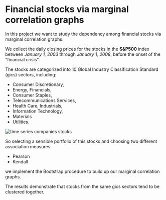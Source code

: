 # Financial stocks via marginal correlation graphs

In this project we want to study the dependency among financial stocks via marginal correlation graphs. 

We collect the daily closing prices for the stocks in the **S&P500** index between *January 1, 2003* through *January 1, 2008*, before the onset of the “financial crisis”.

The stocks are categorized into 10 Global Industry Classification Standard (gics) sectors, including:

+ Consumer Discretionary,
+ Energy, Financials, 
+ Consumer Staples, 
+ Telecommunications Services, 
+ Health Care, Industrials, 
+ Information Technology, 
+ Materials
+ Utilities. 

![time series companies stocks](https://www.mathworks.com/content/mathworks/www/en/company/newsletters/articles/exploring-risk-contagion-using-graph-theory-and-markov-chains/jcr:content/mainParsys/image_1.adapt.full.high.jpg/1469941358813.jpg)

So selecting a sensible portfolio of this stocks and choosing two different association measures:

* Pearson 
* Kendall

we implement the Bootstrap procedure to build up our marginal correlation graphs.

The results demonstrate that stocks from the same gics sectors tend to be clustered together.


